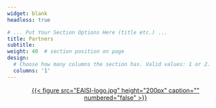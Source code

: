 ```yaml
---
widget: blank
headless: true

# ... Put Your Section Options Here (title etc.) ...
title: Partners
subtitle:
weight: 40  # section position on page
design:
  # Choose how many columns the section has. Valid values: 1 or 2.
  columns: '1'
---
```


<div class="container">
  <div class="row align-items-start">
    <div class="col">
    </div>
    <div class="col">
    <center>
      <a href="https://www.tue.nl/en/research/institutes/eindhoven-artificial-intelligence-systems-institute/" target="_blank">{{< figure src="EAISI-logo.jpg" height="200px" caption="" numbered="false" >}}</a>
    </div>
    <div class="col">
    </div>
  </div>

